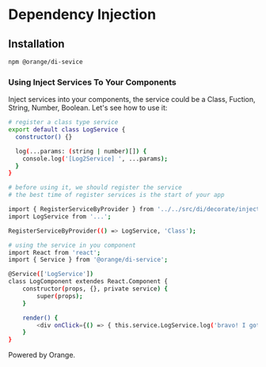
Dependency Injection
=========================

## Installation
```sh
npm @orange/di-sevice
```
### Using Inject Services To Your Components

Inject services into your components, the service could be a Class, Fuction, String, Number, Boolean.
Let's see how to use it:

```bash
# register a class type service
export default class LogService {
  constructor() {}

  log(...params: (string | number)[]) {
    console.log('[Log2Service] ', ...params);
  }
}

# before using it, we should register the service
# the best time of register services is the start of your app

import { RegisterServiceByProvider } from '../../src/di/decorate/injector';
import LogService from '...';

RegisterServiceByProvider(() => LogService, 'Class');

# using the service in you component
import React from 'react';
import { Service } from '@orange/di-service';

@Service(['LogService'])
class LogComponent extendes React.Component {
    constructor(props, {}, private service) {
        super(props);
    }

    render() {
        <div onClick={() => { this.service.LogService.log('bravo! I got score 211!') }}>Click to Log<div>
    }
}
```

Powered by Orange.
